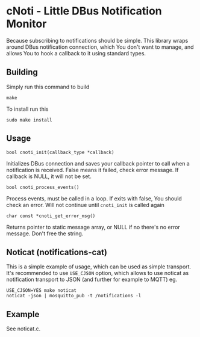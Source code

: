 # cNoti - Little DBus Notification Monitor

Because subscribing to notifications should be simple. This library wraps around DBus notification
connection, which You don't want to manage, and allows You to hook a callback to it using standard
types.

## Building

Simply run this command to build

    make

To install run this

    sudo make install

## Usage

    bool cnoti_init(callback_type *callback)

Initializes DBus connection and saves your callback pointer to call when a notification is received.
False means it failed, check error message. If callback is NULL, it will not be set.

    bool cnoti_process_events()

Process events, must be called in a loop. If exits with false, You should check an error. Will not
continue until `cnoti_init` is called again

    char const *cnoti_get_error_msg()

Returns pointer to static message array, or NULL if no there's no error message. Don't free the
string.

## Noticat (notifications-cat)

This is a simple example of usage, which can be used as simple transport. It's recommended to use
`USE_CJSON` option, which allows to use noticat as notification transport to JSON (and further for
example to MQTT) eg.

    USE_CJSON=YES make noticat
    noticat -json | mosquitto_pub -t /notifications -l

## Example

See noticat.c.
